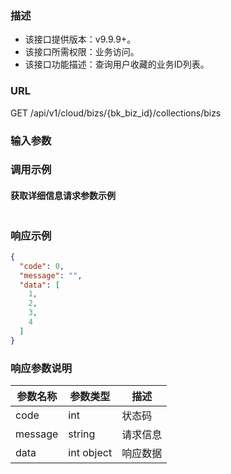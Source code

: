 ### 描述

- 该接口提供版本：v9.9.9+。
- 该接口所需权限：业务访问。
- 该接口功能描述：查询用户收藏的业务ID列表。

### URL

GET /api/v1/cloud/bizs/{bk_biz_id}/collections/bizs

### 输入参数

### 调用示例

#### 获取详细信息请求参数示例

```json
```

### 响应示例

```json
{
  "code": 0,
  "message": "",
  "data": [
    1,
    2,
    3,
    4
  ]
}
```

### 响应参数说明

| 参数名称    | 参数类型       | 描述   |
|---------|------------|------|
| code    | int        | 状态码  |
| message | string     | 请求信息 |
| data    | int object | 响应数据 |
